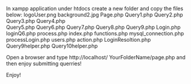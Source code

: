 In xampp application under htdocs create a new folder and copy the files below:
              logoUser.png
              background2.jpg
              Page.php
              Query1.php
              Query2.php
              Query3.php
              Query4.php    
              Query5.php
              Query6.php
              Query7.php
              Query8.php
              Query9.php
              Login.php
              loginQ6.php
              process.php
              index.php
              functions.php
              mysql_connection.php
              processLogin.php
              users.php
              action.php
              LoginResoltion.php
              Query9helper.php
              Query10helper.php

Open a browser and type  http://localhost/ YourFolderName/page.php and then enjoy submitting querries!

Enjoy!
